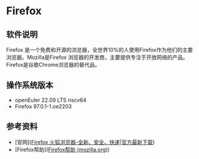 # Firefox
## 软件说明
Firefox 是一个免费和开源的浏览器，全世界10%的人使用Firefox作为他们的主要浏览器。Mozilla是Firefox 浏览器的开发商，主要提供专注于开放网络的产品。Firefox是谷歌Chrome浏览器的替代品。
## 操作系统版本
- openEuler 22.09 LTS riscv64
- Firefox 97.0.1-1.oe2203
## 参考资料
- [官网]([Firefox 火狐浏览器-全新、安全、快速|官方最新下载](https://www.firefox.com.cn/))
- [Firefox帮助]([Firefox帮助 (mozilla.org)](https://support.mozilla.org/zh-CN/products/firefox))
